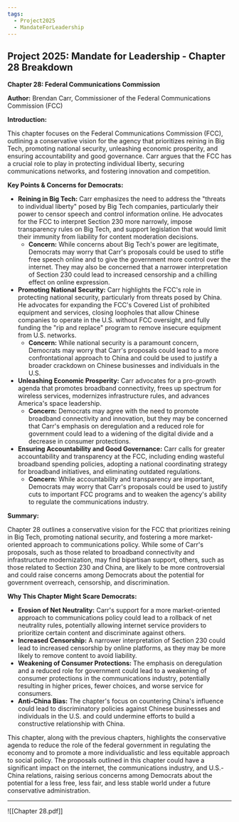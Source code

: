```yaml
---
tags:
  - Project2025
  - MandateForLeadership
---
```

## Project 2025: Mandate for Leadership - Chapter 28 Breakdown

**Chapter 28: Federal Communications Commission**

**Author:** Brendan Carr, Commissioner of the Federal Communications Commission (FCC)

**Introduction:**

This chapter focuses on the Federal Communications Commission (FCC), outlining a conservative vision for the agency that prioritizes reining in Big Tech, promoting national security, unleashing economic prosperity, and ensuring accountability and good governance. Carr argues that the FCC has a crucial role to play in protecting individual liberty, securing communications networks, and fostering innovation and competition.

**Key Points & Concerns for Democrats:**

* **Reining in Big Tech:** Carr emphasizes the need to address the "threats to individual liberty" posed by Big Tech companies, particularly their power to censor speech and control information online. He advocates for the FCC to interpret Section 230 more narrowly, impose transparency rules on Big Tech, and support legislation that would limit their immunity from liability for content moderation decisions.
    * **Concern:** While concerns about Big Tech's power are legitimate, Democrats may worry that Carr's proposals could be used to stifle free speech online and to give the government more control over the internet. They may also be concerned that a narrower interpretation of Section 230 could lead to increased censorship and a chilling effect on online expression.
* **Promoting National Security:** Carr highlights the FCC's role in protecting national security, particularly from threats posed by China. He advocates for expanding the FCC's Covered List of prohibited equipment and services, closing loopholes that allow Chinese companies to operate in the U.S. without FCC oversight, and fully funding the "rip and replace" program to remove insecure equipment from U.S. networks.
    * **Concern:** While national security is a paramount concern, Democrats may worry that Carr's proposals could lead to a more confrontational approach to China and could be used to justify a broader crackdown on Chinese businesses and individuals in the U.S.
* **Unleashing Economic Prosperity:** Carr advocates for a pro-growth agenda that promotes broadband connectivity, frees up spectrum for wireless services, modernizes infrastructure rules, and advances America's space leadership.
    * **Concern:** Democrats may agree with the need to promote broadband connectivity and innovation, but they may be concerned that Carr's emphasis on deregulation and a reduced role for government could lead to a widening of the digital divide and a decrease in consumer protections.
* **Ensuring Accountability and Good Governance:** Carr calls for greater accountability and transparency at the FCC, including ending wasteful broadband spending policies, adopting a national coordinating strategy for broadband initiatives, and eliminating outdated regulations.
    * **Concern:** While accountability and transparency are important, Democrats may worry that Carr's proposals could be used to justify cuts to important FCC programs and to weaken the agency's ability to regulate the communications industry.

**Summary:**

Chapter 28 outlines a conservative vision for the FCC that prioritizes reining in Big Tech, promoting national security, and fostering a more market-oriented approach to communications policy. While some of Carr's proposals, such as those related to broadband connectivity and infrastructure modernization, may find bipartisan support, others, such as those related to Section 230 and China, are likely to be more controversial and could raise concerns among Democrats about the potential for government overreach, censorship, and discrimination.

**Why This Chapter Might Scare Democrats:**

* **Erosion of Net Neutrality:** Carr's support for a more market-oriented approach to communications policy could lead to a rollback of net neutrality rules, potentially allowing internet service providers to prioritize certain content and discriminate against others.
* **Increased Censorship:** A narrower interpretation of Section 230 could lead to increased censorship by online platforms, as they may be more likely to remove content to avoid liability.
* **Weakening of Consumer Protections:** The emphasis on deregulation and a reduced role for government could lead to a weakening of consumer protections in the communications industry, potentially resulting in higher prices, fewer choices, and worse service for consumers.
* **Anti-China Bias:** The chapter's focus on countering China's influence could lead to discriminatory policies against Chinese businesses and individuals in the U.S. and could undermine efforts to build a constructive relationship with China.

This chapter, along with the previous chapters, highlights the conservative agenda to reduce the role of the federal government in regulating the economy and to promote a more individualistic and less equitable approach to social policy. The proposals outlined in this chapter could have a significant impact on the internet, the communications industry, and U.S.-China relations, raising serious concerns among Democrats about the potential for a less free, less fair, and less stable world under a future conservative administration. 

----

![[Chapter 28.pdf]]